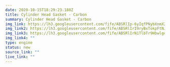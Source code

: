 ```yaml
---
date: 2020-10-15T18:29:23.188Z
title: Cylinder Head Gasket - Carbon
summary: Cylinder Head Gasket - Carbon
img_link: https://lh3.googleusercontent.com/fife/ABSRlIp-6yIqfPNybXnmX25p0bc-lk7nMhfkKoGygn0sX8-XRgXodvRyeHsPR1jYDWFvh0hDmCRgpg06k-ZlUmbB1W3IwNpCikEfE1GEmMGaX25c_pdcyom80436NbRqeJf8qcniRIr7nzT1vsCjidopYeqTb_ZS99vYXEhacrDfVNU8yh6mWwNQT5GkdtKTuh6_MpJPoWt-fUujhviMpf-KfA05OuwdqFduL3sbMZRLBdV2PPnLm6UH10G87i3zg7Q9-fK-WFevioc61xzWbbVAR9r57LITAIMyhKEjDjZFyXxlvSXtCAHWQls2kMkGbl2jbmoFInCW4FgSfpo4C4gKK8WaWrwnIQbdGSf0ccnRWAn0L8IqeTTjp-i39LOtrlSq3x_WSwi2pQ4jld6uF2r3kAkdwKkXpje67Vc59VpUXYieUsO8V9sGNQwiGMeTRspQ7DrPfB71JQlVsjucxfsrorJ3ToLRsmoyaid8k3bLpYeh5agI3-GgaMicFWkr-t9GbweDcFchm-FwTey0u0fFnxHuxL8cB_NTyDiHXIX6EFMCP79yKxYKhwscR1S2uDSJyTc4vkJ08l5XpYN4_y2NHSotv8K4FdheSKnBV51awFQZzrOE1L4YGX3b2u3oBFMuwSiM--mz72RNL54qIqjiD8kEyO6zeIpRo_JBXipdoJvBzW0iaB1e4T7lDhXPwbffD3rEn-c_-A98JoXbQfkrlQnGv41N6rXOUg=w795-h666-ft
img_link2: https://lh3.googleusercontent.com/fife/ABSRlIrI9ryBxTokpFtNJKzH_EgLZKvJ5JP5FnQEK_E5C36sX8d_g2fEjNOfdjj_xnncJQ1LKSdcUFFOfeXksu3uTFoGhOv9b-pTxbiPlJ0KpxblG3FYLw1jWWHG8GyL7o0IMDTufBFzv2av6gvo5haQhkAEZpQiupX8P3RjgekkqzILlifSJ1CW7auVMOy7hiE3OWvk6qLiIBMpENGGL-nzJWmrZMHfoE6oFgCAuuSJjFNmybYmOcBIUiDscyzJWVbdPOTcLHbfEejKizMcZWTwXY_IRgiF_kKcxpQS4-puWUP2MXooGBz5DpBKWqxWoFq-lHkDyo2cBYTYCBGgiiZQSpUeqetRUYekk0opoDm1MTCp6MQQNcCEtlSXhaQDBe6DtRcDBaZpaCeqCnrN3OhMH0iiZXv4ZD11UsY9Zm7qROEXMgICLY0zKvq89JkrLTDmDLluJQs750YtkG9zJM3joKnAKMbJbk_2GiHNvVDEdyOhlBjiRaQTp06R8XsY6q4GQ6g_0BIS8Mciw6ZLOK1yheC-BSoImonr_byAIV5JYyel4fxpZPad4tlCYw2zAyGEljwEkmOhqFah_vFFC03RwyfuF9q1TpJbxXIqmA40giXbX5mRhyhyj8zJKIfIyH_BI19V0WnzQH3nFP0avsdAZMOPDzzPs2xBv0_9h-_FbOiA35by9bbHQUC0AB1-1lk09BZYcoYP2JLJbEqBtBHjcIbuE_bTZ3LTgw=w795-h666-ft
img_link3: https://lh3.googleusercontent.com/fife/ABSRlIrN1TlbTr9Hbwlgeb94VCJTjlEfN9dgKCqD7yMDNMIUa3gcCWRFUz2Cc0L4-j_ca-DvvC9mq8DSBXNV7bKnMv5K4XHqBqczN6a4eVM1Eml2ycDwNvwaTnqN9I6XqjjOeOZ4Q0khciZycwNspjZgHV07EphtqDQp6-BFk3WDZIZxe5Su-LBQLAfWaSBMCNrKRkdk_3QjVFHftxgpAzrslwMzi74Jisw2Tpg-zZfK6PzJjnpsXj2T4kGBM-Ou4Z_2xnWyj5fHQuLGbWw58X6uBMyHa6p9feu8E5J4S2IVGrSGrm6WB8Wz-8LKnWi9tDalBFXSyUO97R2nv6V7hbJRbVKdFegfnE2pjDXgbcojZa099PuHIFXDqEpPt2yXrFamH1ZgNYAYvKrQMw06fk_O4MwVjvEi9IwlcQOkXGvG2ideUvBy_Gtxw5uw8-v1LB_XuE2aUjJdqGiHwbk9mjMF2mI7U0COrLEjg1iywePEH8vr7DP4ORq7IPvI_jrI0h3e4B5OSNJl7kRWXI9oXdIEnkVpC3ld49-TqKSu0CdwW0NnUxAXD8IaY1IPdADetMK4U38rB2QFIjUtWVu12m4agYH0H_ku-Hkhk0lOSp1XCHbh0TWlJJaaeJAm9_GomUwkEKS4emZ9wfrBlfw058I0tuDGageK-JdvRp3QpQspf5CkhoGCP_Pekh-rMy6rBG-1zYuI9lUMC28jISfYOWN_0EDgUkf_Y-1wGw=w795-h666-ft
img_link4: ""
type: engine
status: new
source_link: ""
live_link: ""
---
```

